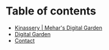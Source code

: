 # Table of contents

* [Kinassery \| Mehar's Digital Garden](README.md)
* [Digital Garden](digital-garden.md)
* [Contact](contact.md)

